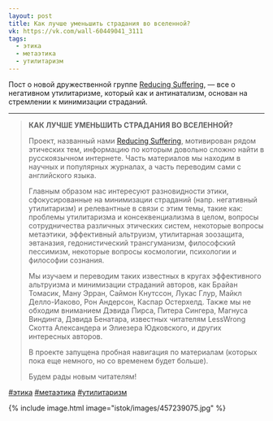 ```yaml
---
layout: post
title: Как лучше уменьшить страдания во вселенной?
vk: https://vk.com/wall-60449041_3111
tags:
  - этика
  - метаэтика
  - утилитаризм
---
```

Пост о новой дружественной группе [Reducing Suffering](https://vk.com/club199052526), — все о негативном утилитаризме, который как и антинатализм, основан на стремлении к минимизации страданий.

---

>**КАК ЛУЧШЕ УМЕНЬШИТЬ СТРАДАНИЯ ВО ВСЕЛЕННОЙ?**
>
>Проект, названный нами [Reducing Suffering](https://reducingsuffering.github.io/), мотивирован рядом этических тем, информацию по которым довольно сложно найти в русскоязычном интернете. Часть материалов мы находим в научных и популярных журналах, а часть переводим сами с английского языка.
>
>Главным образом нас интересуют разновидности этики, сфокусированные на минимизации страданий (напр. негативный утилитаризм) и релевантные в связи с этим темы, такие как: проблемы утилитаризма и консеквенциализма в целом, вопросы сотрудничества различных этических систем, некоторые вопросы метаэтики, эффективный альтруизм, утилитарная зоозащита, эвтаназия, гедонистический трансгуманизм, философский пессимизм, некоторые вопросы космологии, психологии и философии сознания.
>
>Мы изучаем и переводим таких известных в кругах эффективного альтруизма и минимизации страданий авторов, как Брайан Томасик, Ману Эрран, Саймон Кнутссон, Лукас Глур, Майкл Делло-Иаково, Рон Андерсон, Каспар Остерхелд. Также мы не обходим вниманием Дэвида Пирса, Питера Сингера, Магнуса Виндинга, Дэвида Бенатара, известных читателям LessWrong Скотта Александера и Элиезера Юдковского, и других интересных авторов.
>
>В проекте запущена пробная навигация по материалам (которых пока еще немного, но со временем будет больше).
>
>Будем рады новым читателям!

[#этика](tags.html#этика) [#метаэтика](tags.html#метаэтика) [#утилитаризм](tags.html#утилитаризм)

{% include image.html image="istok/images/457239075.jpg" %}
